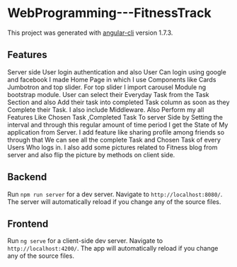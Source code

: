 # WebProgramming---FitnessTrack

This project was generated with [angular-cli](https://github.com/angular/angular-cli) version 1.7.3.

## Features
Server side User login authentication and also User Can login using google and facebook
I made Home Page in which I use Components like Cards Jumbotron and top slider. For top slider I import carousel Module ng bootstrap module.
User can select their Everyday Task from the Task Section and also Add their task into completed Task column as soon as they Complete their Task.
I also include Middleware.
Also Perform my all Features Like Chosen Task ,Completed Task To server Side by Setting the interval and through this regular amount of time period I get the State of My application from Server.
I add feature like sharing profile among friends so through that We can see all the complete Task and Chosen Task of every Users Who logs in.
I also add some pictures related to Fitness blog from server and also flip the picture by methods on client side.


## Backend 

Run `npm run server` for a dev server. Navigate to `http://localhost:8080/`. The server will automatically reload if you change any of the source files.

## Frontend

Run `ng serve` for a client-side dev server. Navigate to `http://localhost:4200/`. The app will automatically reload if you change any of the source files.